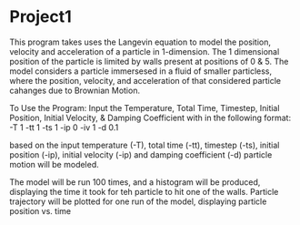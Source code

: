 # Project1

This program takes uses the Langevin equation to model the position, velocity and acceleration of a particle in 1-dimension. The 1 dimensional position of the particle is limited by walls present at positions of 0 & 5.
The model considers a particle immersesed in a fluid of smaller particless, where the position, velocity, and acceleration of that considered particle  cahanges due to Brownian Motion.

To Use the Program:
Input the Temperature, Total Time, Timestep, Initial Position, Initial Velocity, & Damping Coefficient with in the following format:
-T 1 -tt 1 -ts 1 -ip 0 -iv 1 -d 0.1

based on the input temperature (-T), total time (-tt), timestep (-ts), initial position (-ip), initial velocity (-ip) and damping coefficient (-d)
particle motion will be modeled.

The model will be run 100 times, and  a histogram will be produced, displaying the time it took for teh particle to hit one of the walls.
Particle trajectory will be plotted for one run of the model, displaying particle position vs. time

